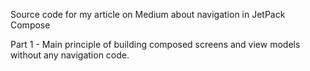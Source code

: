 Source code for my article on Medium about navigation in JetPack Compose

Part 1 - Main principle of building composed screens and view models without any navigation code.
